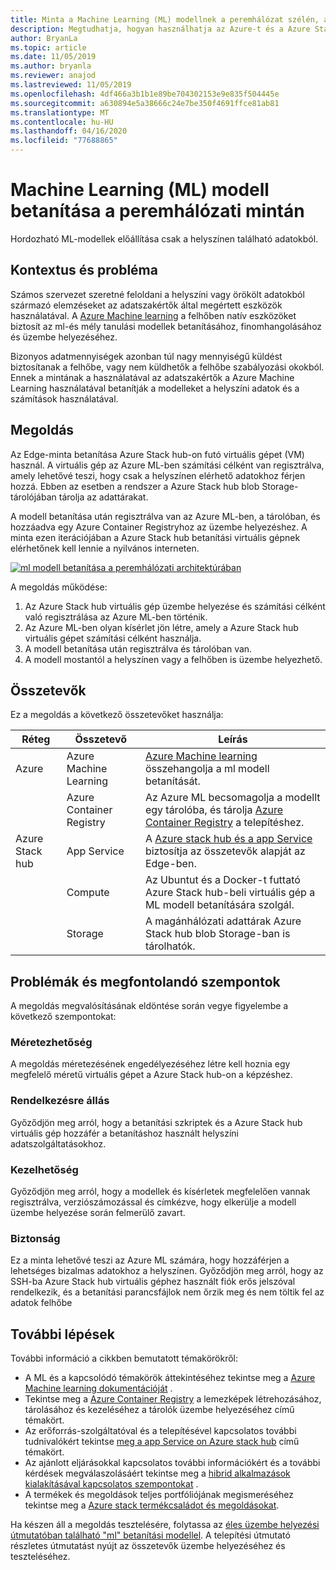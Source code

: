```yaml
---
title: Minta a Machine Learning (ML) modellnek a peremhálózat szélén, az Azure és az Azure Stack hub használatával történő betanításához.
description: Megtudhatja, hogyan használhatja az Azure-t és a Azure Stack hub-szolgáltatásokat a (z) ML-modell képzésének a szélén.
author: BryanLa
ms.topic: article
ms.date: 11/05/2019
ms.author: bryanla
ms.reviewer: anajod
ms.lastreviewed: 11/05/2019
ms.openlocfilehash: 4df466a3b1b1e89be704302153e9e835f504445e
ms.sourcegitcommit: a630894e5a38666c24e7be350f4691ffce81ab81
ms.translationtype: MT
ms.contentlocale: hu-HU
ms.lasthandoff: 04/16/2020
ms.locfileid: "77688865"
---
```

# <a name="train-machine-learning-ml-model-at-the-edge-pattern"></a>Machine Learning (ML) modell betanítása a peremhálózati mintán

Hordozható ML-modellek előállítása csak a helyszínen található adatokból.

## <a name="context-and-problem"></a>Kontextus és probléma

Számos szervezet szeretné feloldani a helyszíni vagy örökölt adatokból származó elemzéseket az adatszakértők által megértett eszközök használatával. A [Azure Machine learning](/azure/machine-learning/) a felhőben natív eszközöket biztosít az ml-és mély tanulási modellek betanításához, finomhangolásához és üzembe helyezéséhez.  

Bizonyos adatmennyiségek azonban túl nagy mennyiségű küldést biztosítanak a felhőbe, vagy nem küldhetők a felhőbe szabályozási okokból. Ennek a mintának a használatával az adatszakértők a Azure Machine Learning használatával betanítják a modelleket a helyszíni adatok és a számítások használatával. 

## <a name="solution"></a>Megoldás

Az Edge-minta betanítása Azure Stack hub-on futó virtuális gépet (VM) használ. A virtuális gép az Azure ML-ben számítási célként van regisztrálva, amely lehetővé teszi, hogy csak a helyszínen elérhető adatokhoz férjen hozzá. Ebben az esetben a rendszer a Azure Stack hub blob Storage-tárolójában tárolja az adattárakat. 

A modell betanítása után regisztrálva van az Azure ML-ben, a tárolóban, és hozzáadva egy Azure Container Registryhoz az üzembe helyezéshez. A minta ezen iterációjában a Azure Stack hub betanítási virtuális gépnek elérhetőnek kell lennie a nyilvános interneten. 

[![ml modell betanítása a peremhálózati architektúrában](media/pattern-train-ml-model-at-edge/solution-architecture.png)](media/pattern-train-ml-model-at-edge/solution-architecture.png)

A megoldás működése: 

1. Az Azure Stack hub virtuális gép üzembe helyezése és számítási célként való regisztrálása az Azure ML-ben történik.
2. Az Azure ML-ben olyan kísérlet jön létre, amely a Azure Stack hub virtuális gépet számítási célként használja.
3. A modell betanítása után regisztrálva és tárolóban van.
4. A modell mostantól a helyszínen vagy a felhőben is üzembe helyezhető.

## <a name="components"></a>Összetevők

Ez a megoldás a következő összetevőket használja:

| Réteg | Összetevő | Leírás |
|----------|-----------|-------------|
| Azure | Azure Machine Learning | [Azure Machine learning](/azure/machine-learning/) összehangolja a ml modell betanítását. |
| | Azure Container Registry | Az Azure ML becsomagolja a modellt egy tárolóba, és tárolja [Azure Container Registry](/azure/container-registry/) a telepítéshez.|
| Azure Stack hub | App Service | A [Azure stack hub és a app Service](/azure-stack/operator/azure-stack-app-service-overview) biztosítja az összetevők alapját az Edge-ben. |
| | Compute | Az Ubuntut és a Docker-t futtató Azure Stack hub-beli virtuális gép a ML modell betanítására szolgál. |
| | Storage | A magánhálózati adattárak Azure Stack hub blob Storage-ban is tárolhatók. |

## <a name="issues-and-considerations"></a>Problémák és megfontolandó szempontok

A megoldás megvalósításának eldöntése során vegye figyelembe a következő szempontokat:

### <a name="scalability"></a>Méretezhetőség 

A megoldás méretezésének engedélyezéséhez létre kell hoznia egy megfelelő méretű virtuális gépet a Azure Stack hub-on a képzéshez.

### <a name="availability"></a>Rendelkezésre állás

Győződjön meg arról, hogy a betanítási szkriptek és a Azure Stack hub virtuális gép hozzáfér a betanításhoz használt helyszíni adatszolgáltatásokhoz.

### <a name="manageability"></a>Kezelhetőség

Győződjön meg arról, hogy a modellek és kísérletek megfelelően vannak regisztrálva, verziószámozással és címkézve, hogy elkerülje a modell üzembe helyezése során felmerülő zavart. 

### <a name="security"></a>Biztonság

Ez a minta lehetővé teszi az Azure ML számára, hogy hozzáférjen a lehetséges bizalmas adatokhoz a helyszínen. Győződjön meg arról, hogy az SSH-ba Azure Stack hub virtuális géphez használt fiók erős jelszóval rendelkezik, és a betanítási parancsfájlok nem őrzik meg és nem töltik fel az adatok felhőbe 

## <a name="next-steps"></a>További lépések

További információ a cikkben bemutatott témakörökről:
- A ML és a kapcsolódó témakörök áttekintéséhez tekintse meg a [Azure Machine learning dokumentációját](/azure/machine-learning) .
- Tekintse meg a [Azure Container Registry](/azure/container-registry/) a lemezképek létrehozásához, tárolásához és kezeléséhez a tárolók üzembe helyezéséhez című témakört.
- Az erőforrás-szolgáltatóval és a telepítésével kapcsolatos további tudnivalókért tekintse [meg a app Service on Azure stack hub](/azure-stack/operator/azure-stack-app-service-overview) című témakört.
- Az ajánlott eljárásokkal kapcsolatos további információkért és a további kérdések megválaszolásáért tekintse meg a [hibrid alkalmazások kialakításával kapcsolatos szempontokat](overview-app-design-considerations.md) .
- A termékek és megoldások teljes portfóliójának megismeréséhez tekintse meg a [Azure stack termékcsaládot és megoldásokat](/azure-stack).

Ha készen áll a megoldás tesztelésére, folytassa az [éles üzembe helyezési útmutatóban található "ml" betanítási modellel](https://aka.ms/edgetrainingdeploy). A telepítési útmutató részletes útmutatást nyújt az összetevők üzembe helyezéséhez és teszteléséhez.